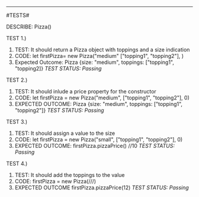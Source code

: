 

---
#TESTS#

DESCRIBE: Pizza()

TEST 1.)

1. TEST: It should return a Pizza object with toppings and a size indication
1. CODE: let firstPizza= new Pizza("medium" ["topping1", "topping2"], )
1. Expected Outcome: Pizza {size: "medium", toppings: ["topping1", "topping2]}
_TEST STATUS: Passing_


TEST 2.)

1. TEST: It should inlude a price property for the constructor
1. CODE: let firstPizza =  new Pizza("medium", ["topping1", "topping2"], 0)
1. EXPECTED OUTCOME: Pizza {size: "medium", toppings: ["topping1", "topping2"]}
_TEST STATUS: Passing_

TEST 3.)

1. TEST: It should assign a value to the size
1. CODE: let firstPizza =  new Pizza("small", ["topping1", "topping2"], 0)
1. EXPECTED OUTCOME: firstPizza.pizzaPrice() //10
_TEST STATUS: Passing_

TEST 4.)

1. TEST: It should add the toppings to the value
1. CODE: firstPizza = new Pizza(///)
1. EXPECTED OUTCOME firstPizza.pizzaPrice(12)
_TEST STATUS: Passing_
